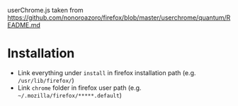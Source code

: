 userChrome.js taken from <https://github.com/nonoroazoro/firefox/blob/master/userchrome/quantum/README.md>

# Installation

- Link everything under `install` in firefox installation path (e.g. `/usr/lib/firefox/`)
- Link `chrome` folder in firefox user path (e.g. `~/.mozilla/firefox/*****.default`)
